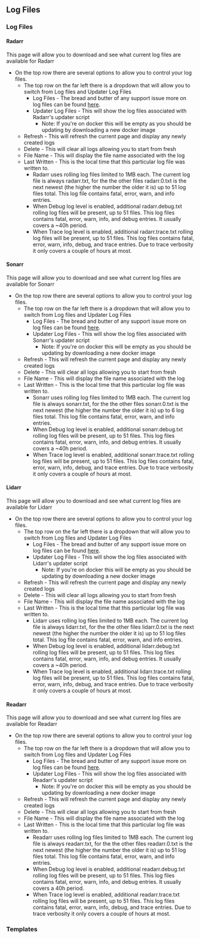 ## Log Files

### Log Files

#### Radarr

<section begin=radarr_system_log_files />

This page will allow you to download and see what current log files are available for Radarr

  - On the top row there are several options to allow you to control your log files.
      - The top row on the far left there is a dropdown that will allow you to switch from Log files and Updater Log Files
          - Log Files - The bread and butter of any support issue more on log files can be found [here](Radarr_Settings#Logging "wikilink").
          - Updater Log Files - This will show the log files associated with Radarr's updater script
              - Note: If you're on docker this will be empty as you should be updating by downloading a new docker image
      - Refresh - This will refresh the current page and display any newly created logs
      - Delete - This will clear all logs allowing you to start from fresh
      - File Name - This will display the file name associated with the log
      - Last Written - This is the local time that this particular log file was written to.
          - Radarr uses rolling log files limited to 1MB each. The current log file is always radarr.txt, for the the other files radarr.0.txt is the next newest (the higher the number the older it is) up to 51 log files total. This log file contains fatal, error, warn, and info entries.
          - When Debug log level is enabled, additional radarr.debug.txt rolling log files will be present, up to 51 files. This log files contains fatal, error, warn, info, and debug entries. It usually covers a \~40h period.
          - When Trace log level is enabled, additional radarr.trace.txt rolling log files will be present, up to 51 files. This log files contains fatal, error, warn, info, debug, and trace entries. Due to trace verbosity it only covers a couple of hours at most.

<section end=radarr_system_log_files />

#### Sonarr

<section begin=sonarr_system_log_files />

This page will allow you to download and see what current log files are available for Sonarr

  - On the top row there are several options to allow you to control your log files.
      - The top row on the far left there is a dropdown that will allow you to switch from Log files and Updater Log Files
          - Log Files - The bread and butter of any support issue more on log files can be found [here](Sonarr_Settings#Logging "wikilink").
          - Updater Log Files - This will show the log files associated with Sonarr's updater script
              - Note: If you're on docker this will be empty as you should be updating by downloading a new docker image
      - Refresh - This will refresh the current page and display any newly created logs
      - Delete - This will clear all logs allowing you to start from fresh
      - File Name - This will display the file name associated with the log
      - Last Written - This is the local time that this particular log file was written to.
          - Sonarr uses rolling log files limited to 1MB each. The current log file is always sonarr.txt, for the the other files sonarr.0.txt is the next newest (the higher the number the older it is) up to 6 log files total. This log file contains fatal, error, warn, and info entries.
          - When Debug log level is enabled, additional sonarr.debug.txt rolling log files will be present, up to 51 files. This log files contains fatal, error, warn, info, and debug entries. It usually covers a \~40h period.
          - When Trace log level is enabled, additional sonarr.trace.txt rolling log files will be present, up to 51 files. This log files contains fatal, error, warn, info, debug, and trace entries. Due to trace verbosity it only covers a couple of hours at most.

<section end=sonarr_system_log_files />

#### Lidarr

<section begin=lidarr_system_log_files />

This page will allow you to download and see what current log files are available for Lidarr

  - On the top row there are several options to allow you to control your log files.
      - The top row on the far left there is a dropdown that will allow you to switch from Log files and Updater Log Files
          - Log Files - The bread and butter of any support issue more on log files can be found [here](Lidarr_Settings#Logging "wikilink").
          - Updater Log Files - This will show the log files associated with Lidarr's updater script
              - Note: If you're on docker this will be empty as you should be updating by downloading a new docker image
      - Refresh - This will refresh the current page and display any newly created logs
      - Delete - This will clear all logs allowing you to start from fresh
      - File Name - This will display the file name associated with the log
      - Last Written - This is the local time that this particular log file was written to.
          - Lidarr uses rolling log files limited to 1MB each. The current log file is always lidarr.txt, for the the other files lidarr.0.txt is the next newest (the higher the number the older it is) up to 51 log files total. This log file contains fatal, error, warn, and info entries.
          - When Debug log level is enabled, additional lidarr.debug.txt rolling log files will be present, up to 51 files. This log files contains fatal, error, warn, info, and debug entries. It usually covers a \~40h period.
          - When Trace log level is enabled, additional lidarr.trace.txt rolling log files will be present, up to 51 files. This log files contains fatal, error, warn, info, debug, and trace entries. Due to trace verbosity it only covers a couple of hours at most.

<section end=lidarr_system_log_files />

#### Readarr

<section begin=readarr_system_log_files />

This page will allow you to download and see what current log files are available for Readarr

  - On the top row there are several options to allow you to control your log files.
      - The top row on the far left there is a dropdown that will allow you to switch from Log files and Updater Log Files
          - Log Files - The bread and butter of any support issue more on log files can be found [here](Readarr_Settings#Logging "wikilink").
          - Updater Log Files - This will show the log files associated with Readarr's updater script
              - Note: If you're on docker this will be empty as you should be updating by downloading a new docker image
      - Refresh - This will refresh the current page and display any newly created logs
      - Delete - This will clear all logs allowing you to start from fresh
      - File Name - This will display the file name associated with the log
      - Last Written - This is the local time that this particular log file was written to.
          - Readarr uses rolling log files limited to 1MB each. The current log file is always readarr.txt, for the the other files readarr.0.txt is the next newest (the higher the number the older it is) up to 51 log files total. This log file contains fatal, error, warn, and info entries.
          - When Debug log level is enabled, additional readarr.debug.txt rolling log files will be present, up to 51 files. This log files contains fatal, error, warn, info, and debug entries. It usually covers a 40h period.
          - When Trace log level is enabled, additional readarr.trace.txt rolling log files will be present, up to 51 files. This log files contains fatal, error, warn, info, debug, and trace entries. Due to trace verbosity it only covers a couple of hours at most.

<section end=readarr_system_log_files />

### Templates
